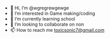 - 👋 Hi, I’m @wgregrewgewge
- 👀 I’m interested in Game making/coding
- 🌱 I’m currently learning school
- 💞️ I’m looking to collaborate on non
- 📫 How to reach me toxicsonic7@gmail.com

<!---
wgregrewgewge/wgregrewgewge is a ✨ special ✨ repository because its `README.md` (this file) appears on your GitHub profile.
You can click the Preview link to take a look at your changes.
--->
